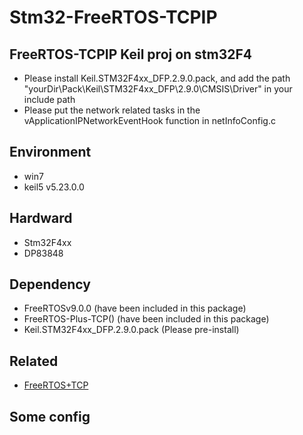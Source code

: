 # Stm32-FreeRTOS-TCPIP
## FreeRTOS-TCPIP Keil proj on stm32F4
* Please install Keil.STM32F4xx_DFP.2.9.0.pack, and add the path "yourDir\Pack\Keil\STM32F4xx_DFP\2.9.0\CMSIS\Driver" in your include path
* Please put the network related tasks in the vApplicationIPNetworkEventHook function in netInfoConfig.c 

## Environment
* win7
* keil5 v5.23.0.0

## Hardward
* Stm32F4xx
* DP83848

## Dependency
* FreeRTOSv9.0.0 (have been included in this package)
* FreeRTOS-Plus-TCP() (have been included in this package)
* Keil.STM32F4xx_DFP.2.9.0.pack (Please pre-install)

## Related
* [FreeRTOS+TCP](https://www.freertos.org/FreeRTOS-Plus/FreeRTOS_Plus_TCP/index.html)

## Some config
